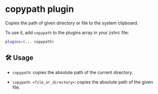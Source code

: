 # copypath plugin

Copies the path of given directory or file to the system clipboard.

To use it, add `copypath` to the plugins array in your zshrc file:

```zsh
plugins=(... copypath)
```

## 🛠️ Usage

- `copypath`: copies the absolute path of the current directory.

- `copypath <file_or_directory>`: copies the absolute path of the given file.

